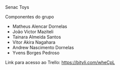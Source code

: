 Senac Toys

Componentes do grupo

- Matheus Alencar Dornelas
- João Victor Maziteli
- Tainara Almeida Santos
- Vitor Akira Nagahara
- Andrew Nascimento Dornelas
- Yvens Borges Pedroso

Link para acesso ao Trello: https://bityli.com/wheCpL

